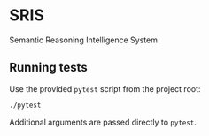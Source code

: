 # SRIS
Semantic Reasoning Intelligence System

## Running tests

Use the provided `pytest` script from the project root:

```bash
./pytest
```

Additional arguments are passed directly to `pytest`.
